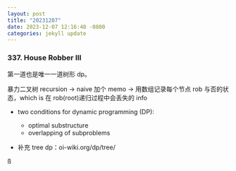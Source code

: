 ```yaml
---
layout: post
title: "20231207"
date: 2023-12-07 12:16:48 -0800
categories: jekyll update
---
```


### 337. House Robber III

第一道也是唯一一道树形 dp。

暴力二叉树 recursion -> naive 加个 memo -> 用数组记录每个节点 rob 与否的状态，which is 在 rob(root)递归过程中会丢失的 info

- two conditions for dynamic programming (DP):

  - optimal substructure
  - overlapping of subproblems

- 补充 tree dp：oi-wiki.org/dp/tree/

ß